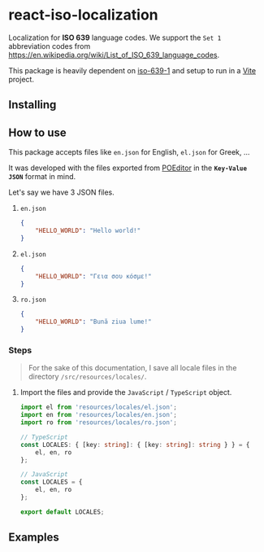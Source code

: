 # react-iso-localization

Localization for **ISO 639** language codes. We support the `Set 1` abbreviation codes from <https://en.wikipedia.org/wiki/List_of_ISO_639_language_codes>.

This package is heavily dependent on [iso-639-1](https://www.npmjs.com/package/iso-639-1) and setup to run in a [Vite](https://vitejs.dev) project.

## Installing
<!-- TODO -->

## How to use

This package accepts files like `en.json` for English, `el.json` for Greek, ...

It was developed with the files exported from [POEditor](https://poeditor.com) in the **`Key-Value JSON`** format in mind.

Let's say we have 3 JSON files.

1. `en.json`

   ```json
   {
       "HELLO_WORLD": "Hello world!"
   }
   ```

2. `el.json`

   ```json
   {
       "HELLO_WORLD": "Γεια σου κόσμε!"
   }
   ```

3. `ro.json`

   ```json
   {
       "HELLO_WORLD": "Bună ziua lume!"
   }
   ```

### Steps

> For the sake of this documentation, I save all locale files in the directory `/src/resources/locales/`.

1. Import the files and provide the `JavaScript` / `TypeScript` object.

   ```ts
   import el from 'resources/locales/el.json';
   import en from 'resources/locales/en.json';
   import ro from 'resources/locales/ro.json';

   // TypeScript
   const LOCALES: { [key: string]: { [key: string]: string } } = {
       el, en, ro
   };

   // JavaScript
   const LOCALES = {
       el, en, ro
   };

   export default LOCALES;
   ```

## Examples

<!-- TODO: Structure the data required for the hook -->

<!-- TODO: Local state -->

<!-- TODO: Context provider and global state -->
